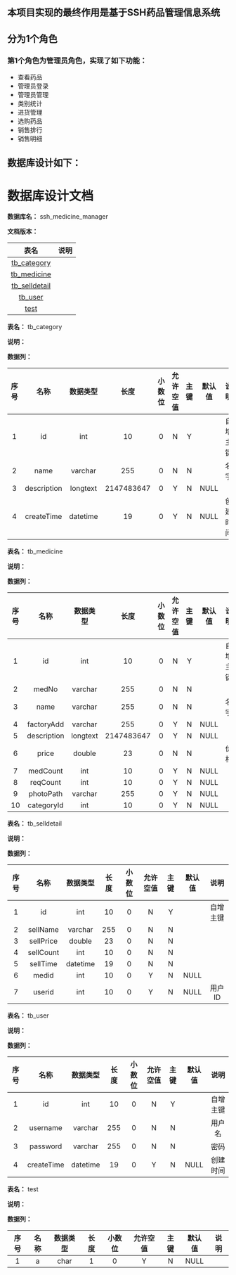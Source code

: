 ## 本项目实现的最终作用是基于SSH药品管理信息系统
## 分为1个角色
### 第1个角色为管理员角色，实现了如下功能：
 - 查看药品
 - 管理员登录
 - 管理员管理
 - 类别统计
 - 进货管理
 - 选购药品
 - 销售排行
 - 销售明细
## 数据库设计如下：
# 数据库设计文档

**数据库名：** ssh_medicine_manager

**文档版本：** 


| 表名                  | 说明       |
| :---: | :---: |
| [tb_category](#tb_category) |  |
| [tb_medicine](#tb_medicine) |  |
| [tb_selldetail](#tb_selldetail) |  |
| [tb_user](#tb_user) |  |
| [test](#test) |  |

**表名：** <a id="tb_category">tb_category</a>

**说明：** 

**数据列：**

| 序号 | 名称 | 数据类型 |  长度  | 小数位 | 允许空值 | 主键 | 默认值 | 说明 |
| :---: | :---: | :---: | :---: | :---: | :---: | :---: | :---: | :---: |
|  1   | id |   int   | 10 |   0    |    N     |  Y   |       | 自增主键  |
|  2   | name |   varchar   | 255 |   0    |    N     |  N   |       | 名字  |
|  3   | description |   longtext   | 2147483647 |   0    |    Y     |  N   |   NULL    |   |
|  4   | createTime |   datetime   | 19 |   0    |    Y     |  N   |   NULL    | 创建时间  |

**表名：** <a id="tb_medicine">tb_medicine</a>

**说明：** 

**数据列：**

| 序号 | 名称 | 数据类型 |  长度  | 小数位 | 允许空值 | 主键 | 默认值 | 说明 |
| :---: | :---: | :---: | :---: | :---: | :---: | :---: | :---: | :---: |
|  1   | id |   int   | 10 |   0    |    N     |  Y   |       | 自增主键  |
|  2   | medNo |   varchar   | 255 |   0    |    N     |  N   |       |   |
|  3   | name |   varchar   | 255 |   0    |    N     |  N   |       | 名字  |
|  4   | factoryAdd |   varchar   | 255 |   0    |    Y     |  N   |   NULL    |   |
|  5   | description |   longtext   | 2147483647 |   0    |    Y     |  N   |   NULL    |   |
|  6   | price |   double   | 23 |   0    |    N     |  N   |       | 价格  |
|  7   | medCount |   int   | 10 |   0    |    Y     |  N   |   NULL    |   |
|  8   | reqCount |   int   | 10 |   0    |    Y     |  N   |   NULL    |   |
|  9   | photoPath |   varchar   | 255 |   0    |    Y     |  N   |   NULL    |   |
|  10   | categoryId |   int   | 10 |   0    |    Y     |  N   |   NULL    |   |

**表名：** <a id="tb_selldetail">tb_selldetail</a>

**说明：** 

**数据列：**

| 序号 | 名称 | 数据类型 |  长度  | 小数位 | 允许空值 | 主键 | 默认值 | 说明 |
| :---: | :---: | :---: | :---: | :---: | :---: | :---: | :---: | :---: |
|  1   | id |   int   | 10 |   0    |    N     |  Y   |       | 自增主键  |
|  2   | sellName |   varchar   | 255 |   0    |    N     |  N   |       |   |
|  3   | sellPrice |   double   | 23 |   0    |    N     |  N   |       |   |
|  4   | sellCount |   int   | 10 |   0    |    N     |  N   |       |   |
|  5   | sellTime |   datetime   | 19 |   0    |    N     |  N   |       |   |
|  6   | medid |   int   | 10 |   0    |    Y     |  N   |   NULL    |   |
|  7   | userid |   int   | 10 |   0    |    Y     |  N   |   NULL    | 用户ID  |

**表名：** <a id="tb_user">tb_user</a>

**说明：** 

**数据列：**

| 序号 | 名称 | 数据类型 |  长度  | 小数位 | 允许空值 | 主键 | 默认值 | 说明 |
| :---: | :---: | :---: | :---: | :---: | :---: | :---: | :---: | :---: |
|  1   | id |   int   | 10 |   0    |    N     |  Y   |       | 自增主键  |
|  2   | username |   varchar   | 255 |   0    |    N     |  N   |       | 用户名  |
|  3   | password |   varchar   | 255 |   0    |    N     |  N   |       | 密码  |
|  4   | createTime |   datetime   | 19 |   0    |    Y     |  N   |   NULL    | 创建时间  |

**表名：** <a id="test">test</a>

**说明：** 

**数据列：**

| 序号 | 名称 | 数据类型 |  长度  | 小数位 | 允许空值 | 主键 | 默认值 | 说明 |
| :---: | :---: | :---: | :---: | :---: | :---: | :---: | :---: | :---: |
|  1   | a |   char   | 1 |   0    |    Y     |  N   |   NULL    |   |

